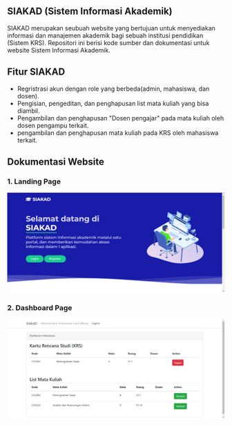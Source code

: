 ## SIAKAD (Sistem Informasi Akademik)

SIAKAD merupakan seubuah website yang bertujuan untuk menyediakan informasi dan manajemen akademik bagi sebuah institusi pendidikan (Sistem KRS). Repositori ini berisi kode sumber dan dokumentasi untuk website Sistem Informasi Akademik. 

## Fitur SIAKAD
- Regristrasi akun dengan role yang berbeda(admin, mahasiswa, dan dosen).
- Pengisian, pengeditan, dan penghapusan list mata kuliah yang bisa diambil.
- Pengambilan dan penghapusan "Dosen pengajar" pada mata kuliah oleh dosen pengampu terkait.
- pengambilan dan penghapusan mata kuliah pada KRS oleh mahasiswa terkait.

## Dokumentasi Website
### 1. Landing Page
![ss0.jpg](./public/landingpage/img/ss0.png)
### 2. Dashboard Page
![ss1.jpg](./public/landingpage/img/ss1.png)